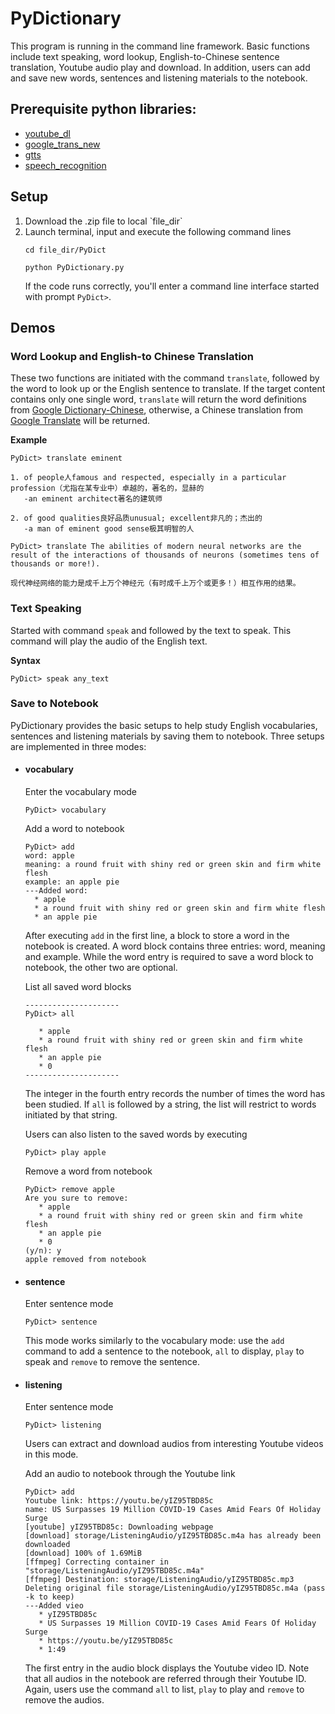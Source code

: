 # PyDictionary
This program is running in the command line framework. Basic functions include text speaking, word lookup, English-to-Chinese sentence translation, Youtube audio play and download. In addition, users can add and save new words, sentences and listening materials to the notebook.

<h2>Prerequisite python libraries:</h2> 
<ul>
<li><a href="https://pypi.org/project/youtube_dl/" target="_blank">youtube_dl</a>
<li><a href="https://pypi.org/project/google-trans-new/" target="_blank">google_trans_new</a>
<li><a href="https://pypi.org/project/gTTS/" target="_blank">gtts</a>
<li><a href="https://pypi.org/project/SpeechRecognition/" target="_blank">speech_recognition</a>
</ul>

<h2>Setup</h2>
<ol>
  <li>Download the .zip file to local `file_dir`
  <li>Launch terminal, input and execute the following command lines

```
cd file_dir/PyDict
```
```
python PyDictionary.py
```
If the code runs correctly, you'll enter a command line interface started with prompt `PyDict>`.

</ol>
<h2>Demos</h2>
<h3>Word Lookup and English-to Chinese Translation</h3>

These two functions are initiated with the command `translate`, followed by the word to look up or the English sentence to translate. If the target content contains only one single word, `translate` will return the word definitions from [Google Dictionary-Chinese](https://gdictchinese.freecollocation.com), otherwise,  a Chinese translation from [Google Translate](https://translate.google.com) will be returned.

**Example**

```
PyDict> translate eminent

1. of people人famous and respected, especially in a particular profession（尤指在某专业中）卓越的，著名的，显赫的
   -an eminent architect著名的建筑师

2. of good qualities良好品质unusual; excellent非凡的；杰出的
   -a man of eminent good sense极其明智的人
```


```
PyDict> translate The abilities of modern neural networks are the result of the interactions of thousands of neurons (sometimes tens of thousands or more!).

现代神经网络的能力是成千上万个神经元（有时成千上万个或更多！）相互作用的结果。
```

<h3>Text Speaking</h3>

Started with command `speak` and followed by the text to speak. This command will play the audio of the English text.

**Syntax**
```
PyDict> speak any_text
```

<h3>Save to Notebook</h3>
PyDictionary provides the basic setups to help study English vocabularies, sentences and listening materials by saving them to notebook. Three setups are implemented in three modes:

<ul>
<li><h4>vocabulary</h4>

Enter the vocabulary mode
 ```
PyDict> vocabulary
 ```
 Add a word to notebook
 ```
 PyDict> add
word: apple
meaning: a round fruit with shiny red or green skin and firm white flesh
example: an apple pie
---Added word: 
   * apple
   * a round fruit with shiny red or green skin and firm white flesh
   * an apple pie
```
After executing `add` in the first line, a block to store a word in the notebook is created. A word block contains three entries: word, meaning and example. While the word entry is required to save a word block to notebook, the other two are optional.

List all saved word blocks
```
---------------------
PyDict> all

   * apple
   * a round fruit with shiny red or green skin and firm white flesh
   * an apple pie
   * 0
---------------------
```
The integer in the fourth entry records the number of times the word has been studied. If `all` is followed by a string, the list will restrict to words initiated by that string.

Users can also listen to the saved words by executing
```
PyDict> play apple
```

Remove a word from notebook
```
PyDict> remove apple
Are you sure to remove: 
   * apple
   * a round fruit with shiny red or green skin and firm white flesh
   * an apple pie
   * 0
(y/n): y
apple removed from notebook
```

<li><h4>sentence</h4>

Enter sentence mode
```
PyDict> sentence
```

This mode works similarly to the vocabulary mode: use the `add` command to add a sentence to the notebook, `all` to display, `play` to speak and `remove` to remove the sentence.

<li><h4>listening</h4>

Enter sentence mode
```
PyDict> listening
```
Users can extract and download audios from interesting Youtube videos in this mode. 

Add an audio to notebook through the Youtube link
```
PyDict> add 
Youtube link: https://youtu.be/yIZ95TBD85c
name: US Surpasses 19 Million COVID-19 Cases Amid Fears Of Holiday Surge
[youtube] yIZ95TBD85c: Downloading webpage
[download] storage/ListeningAudio/yIZ95TBD85c.m4a has already been downloaded
[download] 100% of 1.69MiB
[ffmpeg] Correcting container in "storage/ListeningAudio/yIZ95TBD85c.m4a"
[ffmpeg] Destination: storage/ListeningAudio/yIZ95TBD85c.mp3
Deleting original file storage/ListeningAudio/yIZ95TBD85c.m4a (pass -k to keep)
---Added vieo
   * yIZ95TBD85c
   * US Surpasses 19 Million COVID-19 Cases Amid Fears Of Holiday Surge
   * https://youtu.be/yIZ95TBD85c
   * 1:49
```
The first entry in the audio block displays the Youtube video ID. Note that all audios in the notebook are referred through their Youtube ID. Again, users use the command `all` to list, `play` to play and `remove` to remove the audios.
</ul>
